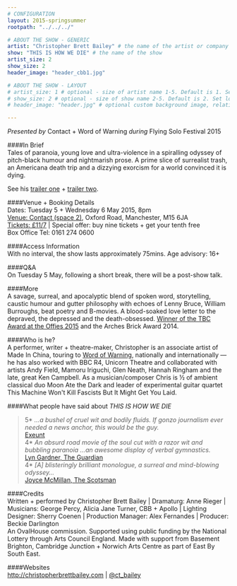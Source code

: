 ```yaml
---
# CONFIGURATION
layout: 2015-springsummer
rootpath: "../../../"

# ABOUT THE SHOW - GENERIC
artist: "Christopher Brett Bailey" # the name of the artist or company
show: "THIS IS HOW WE DIE" # the name of the show
artist_size: 2
show_size: 2
header_image: "header_cbb1.jpg"    

# ABOUT THE SHOW - LAYOUT
# artist_size: 1 # optional - size of artist name 1-5. Default is 1. Set longer names to lower values
# show_size: 2 # optional - size of show name 2-5. Default is 2. Set longer names to lower values
# header_image: "header.jpg" # optional custom background image, relative to current page

---
```

*Presented by* Contact + Word of Warning *during* Flying Solo Festival 2015         
       
####In Brief      
Tales of paranoia, young love and ultra-violence in a spiralling odyssey of pitch-black humour and nightmarish prose. A prime slice of surrealist trash, an Americana death trip and a dizzying exorcism for a world convinced it is dying.        
        
See his [trailer one](http://youtu.be/-Tfv1UVH4wo) + [trailer two](http://youtu.be/N3K2mqQsmDk).              
        
####Venue + Booking Details    
Dates: Tuesday 5 + Wednesday 6 May 2015, 8pm         
[Venue: Contact (space 2)](http://contactmcr.com/visit/getting-here), Oxford Road, Manchester, M15 6JA        
[Tickets: £11/7](http://contactmcr.com/whats-on/35093-fs15-christopher-brett-bailey-this-is-how-we-die/booking) | Special offer: buy nine tickets + get your tenth free        
Box Office Tel: 0161 274 0600         
        
####Access Information        
With no interval, the show lasts approximately 75mins. Age advisory: 16+        
        
####Q&A        
On Tuesday 5 May, following a short break, there will be a post-show talk.
        
####More            
A savage, surreal, and apocalyptic blend of spoken word, storytelling, caustic humour and gutter philosophy with echoes of Lenny Bruce, William Burroughs, beat poetry and B-movies. A blood-soaked love letter to the depraved, the depressed and the death-obsessed. [Winner of the TBC Award at the Offies 2015](http://www.offwestend.com/index.php/news/view/213) and the Arches Brick Award 2014.         
        
####Who is he?     
A performer, writer + theatre-maker, Christopher is an associate artist of Made In China, touring to [Word of Warning](/archive/2012-autumnwinter/madeinchina), nationally and internationally — he has also worked with BBC R4, Unicorn Theatre and collaborated with artists Andy Field, Mamoru Iriguchi, Glen Neath, Hannah Ringham and the late, great Ken Campbell. As a musician/composer Chris is ½ of ambient classical duo Moon Ate the Dark and leader of experimental guitar quartet This Machine Won't Kill Fascists But It Might Get You Laid.          
         
####What people have said about *THIS IS HOW WE DIE*        
>5\* *…a bushel of cruel wit and bodily fluids. If gonzo journalism ever needed a news anchor, this would be the guy.*<br>[Exeunt](http://exeuntmagazine.com/reviews/this-is-how-we-die)        
>4\* *An absurd road movie of the soul cut with a razor wit and bubbling paranoia …an awesome display of verbal gymnastics.*<br>[Lyn Gardner, The Guardian](http://www.theguardian.com/stage/2014/jun/20/this-is-how-we-die-review-bubbling-paranoia)        
>4\* *[A] blisteringly brilliant monologue, a surreal and mind-blowing odyssey…*<br>[Joyce McMillan, The Scotsman](http://www.wow247.co.uk/blog/2014/08/08/pretty-ugly-this-is-how-we-die-if-destroyed-still-true-karaoke)        
        
####Credits        
Written + performed by Christopher Brett Bailey | Dramaturg: Anne Rieger | Musicians: George Percy, Alicia Jane Turner, CBB + Apollo | Lighting Designer: Sherry Coenen | Production Manager: Alex Fernandes | Producer: Beckie Darlington<br>An OvalHouse commission. Supported using public funding by the National Lottery through Arts Council England. Made with support from Basement Brighton, Cambridge Junction + Norwich Arts Centre as part of East By South East.       
        
####Websites        
<http://christopherbrettbailey.com> | [@ct_bailey](http://twitter.com/ct_bailey)
